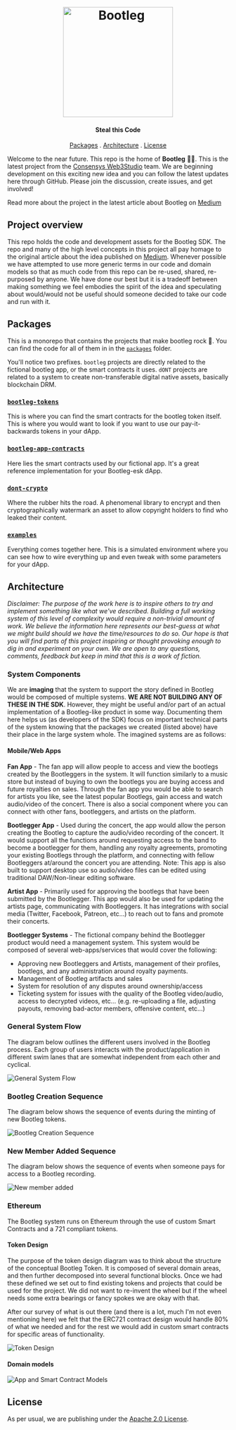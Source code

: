 <h1 align="center">
  <br/>
  <a href='https://github.com/ConsenSys/web3studio-bootleg'><img
      width='250px'
      alt='Bootleg'
      src="https://user-images.githubusercontent.com/5770007/52348724-02aa0780-29f3-11e9-9039-71880d1af2b6.png" /></a>
  <br/>
</h1>

<h4 align="center">
  Steal this Code
</h4>

<p align="center">
  <a href="#packages">Packages</a> . 
  <a href="#architecture">Architecture</a> . 
  <a href="#license">License</a>
</p>

Welcome to the near future. This repo is the home of **Bootleg** 👢🦵. This is
the latest project from the [Consensys Web3Studio](https://consensys.net/web3studio/) team.
We are beginning development on this exciting new idea and you can follow the
latest updates here through GitHub. Please join the discussion, create issues, and get involved!

Read more about the project in the latest article about Bootleg on [Medium](https://link.medium.com/ZgnzmtPMrT)


## Project overview

This repo holds the code and development assets for the Bootleg SDK. The repo and many of the high level concepts in this project all pay homage to the original article about the idea published on [Medium](https://link.medium.com/ZgnzmtPMrT). Whenever possible we have attempted to use more generic terms in our code and domain models so that as much code from this repo can be re-used, shared, re-purposed by anyone. We have done our best but it is a tradeoff between making something we feel embodies the spirit of the idea and speculating about would/would not be useful should someone decided to take our code and run with it.

## Packages

This is a monorepo that contains the projects that make bootleg rock 🎸. You can find
the code for all of them in in the [`packages`](packages) folder.

You'll notice two prefixes. `bootleg` projects are directly related to the fictional
bootleg app, or the smart contracts it uses. `dONT` projects are related to a system to
create non-transferable digital native assets, basically blockchain DRM.

### [`bootleg-tokens`](packages/bootleg-tokens)

This is where you can find the smart contracts for the bootleg token itself. This is where you
would want to look if you want to use our pay-it-backwards tokens in your dApp.

### [`bootleg-app-contracts`](packages/bootleg-app-contracts)

Here lies the smart contracts used by our fictional app. It's a great reference
implementation for your Bootleg-esk dApp.

### [`dont-crypto`](packages/dont-crypto)

Where the rubber hits the road. A phenomenal library to encrypt and then cryptographically
watermark an asset to allow copyright holders to find who leaked their content.

### [`examples`](packages/examples)

Everything comes together here. This is a simulated environment where you can see how to wire
everything up and even tweak with some parameters for your dApp.

## Architecture

_Disclaimer: The purpose of the work here is to inspire others to try and implement something like what we've described. Building a full working system of this level of complexity would require a non-trivial amount of work. We believe the information here represents our best-guess at what we might build should we have the time/resources to do so. Our hope is that you will find parts of this project inspiring or thought provoking enough to dig in and experiment on your own. We are open to any questions, comments, feedback but keep in mind that this is a work of fiction._

### System Components

We are **imaging** that the system to support the story defined in Bootleg would be composed of multiple systems. **WE ARE NOT BUILDING ANY OF THESE IN THE SDK**. However, they might be useful and/or part of an actual implementation of a Bootleg-like product in some way. Documenting them here helps us (as developers of the SDK) focus on important technical parts of the system knowing that the packages we created (listed above) have their place in the large system whole. The imagined systems are as follows:

#### Mobile/Web Apps

**Fan App** - The fan app will allow people to access and view the bootlegs created by the Bootleggers in the system. It will function similarly to a music store but instead of buying to own the bootlegs you are buying access and future royalties on sales. Through the fan app you would be able to search for artists you like, see the latest popular Bootlegs, gain access and watch audio/video of the concert. There is also a social component where you can connect with other fans, bootleggers, and artists on the platform.

**Bootlegger App** - Used during the concert, the app would allow the person creating the Bootleg to capture the audio/video recording of the concert. It would support all the functions around requesting access to the band to become a bootlegger for them, handling any royalty agreements, promoting your existing Bootlegs through the platform, and connecting with fellow Bootleggers at/around the concert you are attending. Note: This app is also built to support desktop use so audio/video files can be edited using traditional DAW/Non-linear editing software.

**Artist App** - Primarily used for approving the bootlegs that have been submitted by the Bootlegger. This app would also be used for updating the artists page, communicating with Bootleggers. It has integrations with social media (Twitter, Facebook, Patreon, etc...) to reach out to fans and promote their concerts.

**Bootlegger Systems** - The fictional company behind the Bootlegger product would need a management system. This system would be composed of several web-apps/services that would cover the following:

- Approving new Bootleggers and Artists, management of their profiles, bootlegs, and any administration around royalty payments.
- Management of Bootleg artifacts and sales
- System for resolution of any disputes around ownership/access 
- Ticketing system for issues with the quality of the Bootleg video/audio, access to decrypted videos, etc... (e.g. re-uploading a file, adjusting payouts, removing bad-actor members, offensive content, etc...)

### General System Flow

The diagram below outlines the different users involved in the Bootleg process. Each group of users interacts with the product/application in different swim lanes that are somewhat independent from each other and cyclical.

![General System Flow](docs/images/GeneralSystemFlow.png)


### Bootleg Creation Sequence

The diagram below shows the sequence of events during the minting of new Bootleg tokens.

![Bootleg Creation Sequence](docs/images/BootlegCreationSequence.png)


### New Member Added Sequence

The diagram below shows the sequence of events when someone pays for access to a Bootleg recording.

![New member added](docs/images/NewMemberAddedSequence.png)

### Ethereum

The Bootleg system runs on Ethereum through the use of custom Smart Contracts and a 721 compliant tokens.

#### Token Design

The purpose of the token design diagram was to think about the structure of the conceptual Bootleg Token. It is composed of several domain areas, and then further decomposed into several functional blocks. Once we had these defined we set out to find existing tokens and projects that could be used for the project. We did not want to re-invent the wheel but if the wheel needs some extra bearings or fancy spokes we are okay with that.

After our survey of what is out there (and there is a lot, much I'm not even mentioning here) we felt that the ERC721 contract design would handle 80% of what we needed and for the rest we would add in custom smart contracts for specific areas of functionality.

![Token Design](docs/images/TokenComposition.png)


#### Domain models
![App and Smart Contract Models](docs/images/DomainModel.png)

## License

As per usual, we are publishing under the [Apache 2.0 License](LICENSE).

